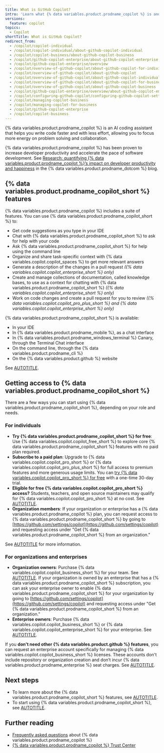 ```yaml
---
title: What is GitHub Copilot?
intro: 'Learn what {% data variables.product.prodname_copilot %} is and what you can do with it.'
versions:
  feature: copilot
topics:
  - Copilot
shortTitle: What is GitHub Copilot?
redirect_from:
  - /copilot/copilot-individual
  - /copilot/copilot-individual/about-github-copilot-individual
  - /copilot/copilot-business/about-github-copilot-business
  - /copilot/github-copilot-enterprise/about-github-copilot-enterprise
  - /copilot/github-copilot-enterprise/overview
  - /copilot/overview-of-github-copilot/about-github-copilot-for-individuals
  - /copilot/overview-of-github-copilot/about-github-copilot
  - /copilot/overview-of-github-copilot/about-github-copilot-individual
  - /copilot/overview-of-github-copilot/about-github-copilot-for-business
  - /copilot/overview-of-github-copilot/about-github-copilot-business
  - /copilot/github-copilot-enterprise/overview/about-github-copilot-enterprise
  - /copilot/configuring-github-copilot/configuring-github-copilot-settings-in-your-organization
  - /copilot/managing-copilot-business
  - /copilot/managing-copilot-for-business
  - /copilot/github-copilot-enterprise
  - /copilot/copilot-business
---
```


{% data variables.product.prodname_copilot %} is an AI coding assistant that helps you write code faster and with less effort, allowing you to focus more energy on problem solving and collaboration.

{% data variables.product.prodname_copilot %} has been proven to increase developer productivity and accelerate the pace of software development. See [Research: quantifying {% data variables.product.prodname_copilot %}’s impact on developer productivity and happiness](https://github.blog/2022-09-07-research-quantifying-github-copilots-impact-on-developer-productivity-and-happiness/) in the {% data variables.product.prodname_dotcom %} blog.

## {% data variables.product.prodname_copilot_short %} features

{% data variables.product.prodname_copilot %} includes a suite of features. You can use {% data variables.product.prodname_copilot_short %} to:

* Get code suggestions as you type in your IDE
* Chat with {% data variables.product.prodname_copilot_short %} to ask for help with your code
* Ask {% data variables.product.prodname_copilot_short %} for help using the command line
* Organize and share task-specific context with {% data variables.copilot.copilot_spaces %} to get more relevant answers
* Generate a description of the changes in a pull request _({% data variables.copilot.copilot_enterprise_short %} only)_
* Create and manage collections of documentation, called knowledge bases, to use as a context for chatting with {% data variables.product.prodname_copilot_short %} _({% data variables.copilot.copilot_enterprise_short %} only)_
* Work on code changes and create a pull request for you to review _({% data variables.copilot.copilot_pro_plus_short %} and {% data variables.copilot.copilot_enterprise_short %} only)_

{% data variables.product.prodname_copilot_short %} is available:

* In your IDE
* In {% data variables.product.prodname_mobile %}, as a chat interface
* In {% data variables.product.prodname_windows_terminal %} Canary, through the Terminal Chat interface
* On the command line, through the {% data variables.product.prodname_cli %}
* On the {% data variables.product.github %} website

See [AUTOTITLE](/copilot/about-github-copilot/github-copilot-features).

## Getting access to {% data variables.product.prodname_copilot_short %}

There are a few ways you can start using {% data variables.product.prodname_copilot_short %}, depending on your role and needs.

### For individuals

* **Try {% data variables.product.prodname_copilot_short %} for free**: Use {% data variables.copilot.copilot_free_short %} to explore core {% data variables.product.prodname_copilot_short %} features with no paid plan required.
* **Subscribe to a paid plan**: Upgrade to {% data variables.copilot.copilot_pro_short %} or {% data variables.copilot.copilot_pro_plus_short %} for full access to premium features and more generous usage limits. You can <a href="https://github.com/github-copilot/signup?ref_cta=Copilot+trial&ref_loc=about+github+copilot&ref_page=docs" target="_blank"><span>try {% data variables.copilot.copilot_pro_short %} for free</span></a> with a one-time 30-day trial.
* **Eligible for free {% data variables.copilot.copilot_pro_short %} access?** Students, teachers, and open source maintainers may qualify for {% data variables.copilot.copilot_pro_short %} at no cost. See [AUTOTITLE](/copilot/managing-copilot/managing-copilot-as-an-individual-subscriber/getting-free-access-to-copilot-as-a-student-teacher-or-maintainer).
* **Organization members**: If your organization or enterprise has a {% data variables.product.prodname_copilot %} plan, you can request access to {% data variables.product.prodname_copilot_short %} by going to [https://github.com/settings/copilot](https://github.com/settings/copilot) and requesting access under "Get {% data variables.product.prodname_copilot_short %} from an organization."

See [AUTOTITLE](/copilot/managing-copilot/managing-copilot-as-an-individual-subscriber/getting-started-with-copilot-on-your-personal-account/getting-started-with-a-copilot-plan) for more information.

### For organizations and enterprises

* **Organization owners**: Purchase {% data variables.copilot.copilot_business_short %} for your team. See [AUTOTITLE](/copilot/managing-copilot/managing-github-copilot-in-your-organization/subscribing-to-copilot-for-your-organization). If your organization is owned by an enterprise that has a {% data variables.product.prodname_copilot_short %} subscription, you can ask your enterprise owner to enable {% data variables.product.prodname_copilot_short %} for your organization by going to [https://github.com/settings/copilot](https://github.com/settings/copilot) and requesting access under "Get {% data variables.product.prodname_copilot_short %} from an organization."
* **Enterprise owners**: Purchase {% data variables.copilot.copilot_business_short %} or {% data variables.copilot.copilot_enterprise_short %} for your enterprise. See [AUTOTITLE](/copilot/managing-copilot/managing-copilot-for-your-enterprise/subscribing-to-copilot-for-your-enterprise).

If you **don't need other {% data variables.product.github %} features**, you can request an enterprise account specifically for managing {% data variables.copilot.copilot_business_short %} licenses. These accounts don't include repository or organization creation and don’t incur {% data variables.product.prodname_enterprise %} seat charges. See [AUTOTITLE](/enterprise-cloud@latest/admin/copilot-business-only/about-enterprise-accounts-for-copilot-business).

## Next steps

* To learn more about the {% data variables.product.prodname_copilot_short %} features, see [AUTOTITLE](/copilot/about-github-copilot/github-copilot-features).
* To start using {% data variables.product.prodname_copilot_short %}, see [AUTOTITLE](/copilot/setting-up-github-copilot).

## Further reading

* [Frequently asked questions](https://github.com/features/copilot#faq) about {% data variables.product.prodname_copilot %}
* [{% data variables.product.prodname_copilot %} Trust Center](https://copilot.github.trust.page/)
